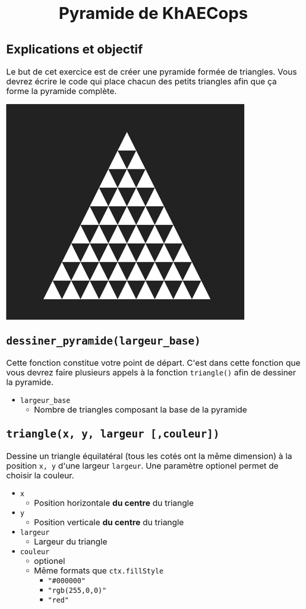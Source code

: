 # Pyramide de KhAECops

## Explications et objectif
Le but de cet exercice est de créer une pyramide formée de triangles. Vous devrez écrire le code qui place chacun des petits triangles afin que ça forme la pyramide complète.

![](images/capture_ecran.png)

## `dessiner_pyramide(largeur_base)`
Cette fonction constitue votre point de départ. C'est dans cette fonction que vous devrez faire plusieurs appels à la fonction `triangle()` afin de dessiner la pyramide.
- `largeur_base`
    - Nombre de triangles composant la base de la pyramide


## `triangle(x, y, largeur [,couleur])`
Dessine un triangle équilatéral (tous les cotés ont la même dimension) à la position `x, y` d'une largeur `largeur`. Une paramètre optionel permet de choisir la couleur.
- `x`
    - Position horizontale **du centre** du triangle
- `y`
    - Position verticale **du centre** du triangle
- `largeur`
    -  Largeur du triangle
- `couleur`
    - optionel
    - Même formats que `ctx.fillStyle`
        - `"#000000"`
        - `"rgb(255,0,0)"`
        - `"red"`




<style type="text/css">
body { font-size: 22px;}
h1 { font-weight: bold; text-align: center; margin-bottom: 50px; border: none; }
h2 { margin-top: 30px; border-bottom: 1px dotted rgba(255,255,255,0.2); font-weight: bold;}
h3 {font-weight: bold;}
</style>